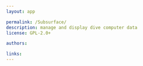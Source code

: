```yaml
---
layout: app

permalink: /Subsurface/
description: manage and display dive computer data
license: GPL-2.0+

authors:

links:
---
```

